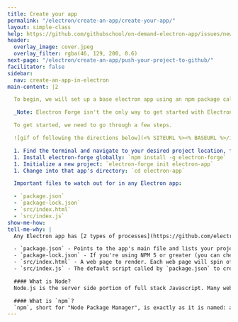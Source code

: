 ```yaml
---
title: Create your app
permalink: "/electron/create-an-app/create-your-app/"
layout: simple-class
help: https://github.com/githubschool/on-demand-electron-app/issues/new?title=I%20need%20help&body=Describe%20what%20you%20need%20help%20with%20here.&labels=Help%20Wanted
header:
  overlay_image: cover.jpeg
  overlay_filter: rgba(46, 129, 200, 0.6)
next-page: "/electron/create-an-app/push-your-project-to-github/"
facilitator: false
sidebar:
  nav: create-an-app-in-electron
main-content: |2

  To begin, we will set up a base electron app using an npm package called [electron-forge](https://electronforge.io/).

  _Note: Electron Forge isn't the only way to get started with Electron! There are other resources, like [Electron Quick Start](https://github.com/electron/electron-quick-start)._

  To get started, we need to go through a few steps.

  ![gif of following the directions below](<% SITEURL %><% BASEURL %>/images/gifs/electron/electron1-createapp.gif)

  1. Find the terminal and navigate to your desired project location, for example: `cd ~/` will navigate to your home directory.
  1. Install electron-forge globally: `npm install -g electron-forge`
  1. Initialize a new project: `electron-forge init electron-app`
  1. Change into that app's directory: `cd electron-app`

  Important files to watch out for in any Electron app:

  - `package.json`
  - `package-lock.json`
  - `src/index.html`
  - `src/index.js`
show-me-how: 
tell-me-why: |
  Any Electron app has [2 types of processes](https://github.com/electron/electron/blob/master/docs/tutorial/quick-start.md) that interact with each other. The main process, initialized by `package.json`, and a renderer process generated by each web page.

  - `package.json` - Points to the app's main file and lists your project's details and dependencies.
  - `package-lock.json` - If you're using NPM 5 or greater (you can check by running `npm -v`), you'll also get a [`package-lock.json` file](https://docs.npmjs.com/files/package-lock.json). This file aims to keep versions of dependencies identical across projects.
  - `src/index.html` - A web page to render. Each web page will spin off its own renderer process.
  - `src/index.js` - The default script called by `package.json` to create windows and handle system events. Runs the app's main process.

  #### What is Node?
  Node.js is the server side portion of full stack Javascript. Many websites are powered with Node, and it powers things on Electron as well. [Node.js documentation](https://nodejs.org/en/docs/) is full of information that explain its functionality and purpose.

  #### What is `npm`?
  `npm`, short for "Node Package Manager", is exactly as it is named: a manager for packages in Node. Dependencies and their versions are managed in apps through the `package.json` file, and downloaded through `npm`.
---
```


